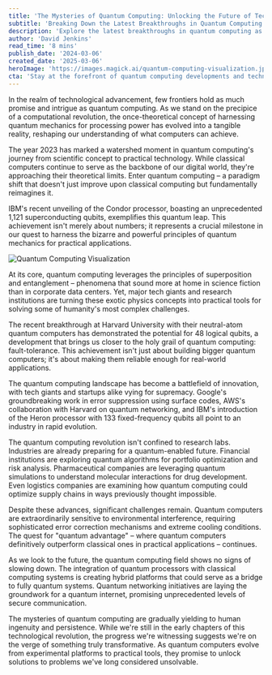 ```yaml
---
title: 'The Mysteries of Quantum Computing: Unlocking the Future of Technology'
subtitle: 'Breaking Down the Latest Breakthroughs in Quantum Computing'
description: 'Explore the latest breakthroughs in quantum computing as we delve into IBM's Condor processor, Harvard's achievements in quantum computing, and the race for quantum supremacy. Discover how this revolutionary technology is transforming industries and promising to solve humanity's most complex challenges.'
author: 'David Jenkins'
read_time: '8 mins'
publish_date: '2024-03-06'
created_date: '2025-03-06'
heroImage: 'https://images.magick.ai/quantum-computing-visualization.jpg'
cta: 'Stay at the forefront of quantum computing developments and technological breakthroughs. Follow us on LinkedIn for daily updates on the latest innovations shaping our digital future.'
---
```


In the realm of technological advancement, few frontiers hold as much promise and intrigue as quantum computing. As we stand on the precipice of a computational revolution, the once-theoretical concept of harnessing quantum mechanics for processing power has evolved into a tangible reality, reshaping our understanding of what computers can achieve.

The year 2023 has marked a watershed moment in quantum computing's journey from scientific concept to practical technology. While classical computers continue to serve as the backbone of our digital world, they're approaching their theoretical limits. Enter quantum computing – a paradigm shift that doesn't just improve upon classical computing but fundamentally reimagines it.

IBM's recent unveiling of the Condor processor, boasting an unprecedented 1,121 superconducting qubits, exemplifies this quantum leap. This achievement isn't merely about numbers; it represents a crucial milestone in our quest to harness the bizarre and powerful principles of quantum mechanics for practical applications.

![Quantum Computing Visualization](https://images.magick.ai/quantum-computing-visualization.jpg)

At its core, quantum computing leverages the principles of superposition and entanglement – phenomena that sound more at home in science fiction than in corporate data centers. Yet, major tech giants and research institutions are turning these exotic physics concepts into practical tools for solving some of humanity's most complex challenges.

The recent breakthrough at Harvard University with their neutral-atom quantum computers has demonstrated the potential for 48 logical qubits, a development that brings us closer to the holy grail of quantum computing: fault-tolerance. This achievement isn't just about building bigger quantum computers; it's about making them reliable enough for real-world applications.

The quantum computing landscape has become a battlefield of innovation, with tech giants and startups alike vying for supremacy. Google's groundbreaking work in error suppression using surface codes, AWS's collaboration with Harvard on quantum networking, and IBM's introduction of the Heron processor with 133 fixed-frequency qubits all point to an industry in rapid evolution.

The quantum computing revolution isn't confined to research labs. Industries are already preparing for a quantum-enabled future. Financial institutions are exploring quantum algorithms for portfolio optimization and risk analysis. Pharmaceutical companies are leveraging quantum simulations to understand molecular interactions for drug development. Even logistics companies are examining how quantum computing could optimize supply chains in ways previously thought impossible.

Despite these advances, significant challenges remain. Quantum computers are extraordinarily sensitive to environmental interference, requiring sophisticated error correction mechanisms and extreme cooling conditions. The quest for "quantum advantage" – where quantum computers definitively outperform classical ones in practical applications – continues.

As we look to the future, the quantum computing field shows no signs of slowing down. The integration of quantum processors with classical computing systems is creating hybrid platforms that could serve as a bridge to fully quantum systems. Quantum networking initiatives are laying the groundwork for a quantum internet, promising unprecedented levels of secure communication.

The mysteries of quantum computing are gradually yielding to human ingenuity and persistence. While we're still in the early chapters of this technological revolution, the progress we're witnessing suggests we're on the verge of something truly transformative. As quantum computers evolve from experimental platforms to practical tools, they promise to unlock solutions to problems we've long considered unsolvable.